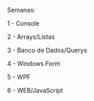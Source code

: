 Semanas:

1 - Console

2 - Arrays/Listas

3 - Banco de Dados/Querys

4 - Windows Form

5 - WPF

6 - WEB/JavaScript
